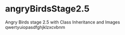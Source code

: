 # angryBirdsStage2.5
Angry Birds stage 2.5 with Class Inheritance and Images
qwertyuiopasdfghjklzxcvbnm
